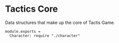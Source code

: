 Tactics Core
============

Data structures that make up the core of Tactis Game.

    module.exports =
      Character: require "./character"
